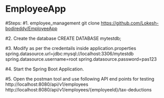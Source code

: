 # EmployeeApp

#Steps:
#1. employee_management git 
clone https://github.com/Lokesh-bodireddy/EmployeeApp

#2. Create the database CREATE DATABASE mytestdb;

#3. Modify as per the credentails inside application.properties
spring.datasource.url=jdbc:mysql://localhost:3306/mytestdb 
spring.datasource.username=root 
spring.datasource.password=pas123

#4. Start the Spring Boot Application.

#5. Open the postman tool and use following API end points for testing
http://localhost:8080/api/v1/employees
http://localhost:8080/api/v1/employees/{employeeId}/tax-deductions


